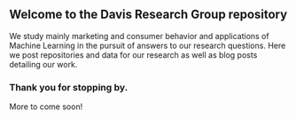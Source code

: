 ## Welcome to the Davis Research Group repository

We study mainly marketing and consumer behavior and applications of Machine Learning in the pursuit of answers to our research questions. Here we post repositories and data for our research as well as blog posts detailing our work. 




### Thank you for stopping by.
More to come soon!



